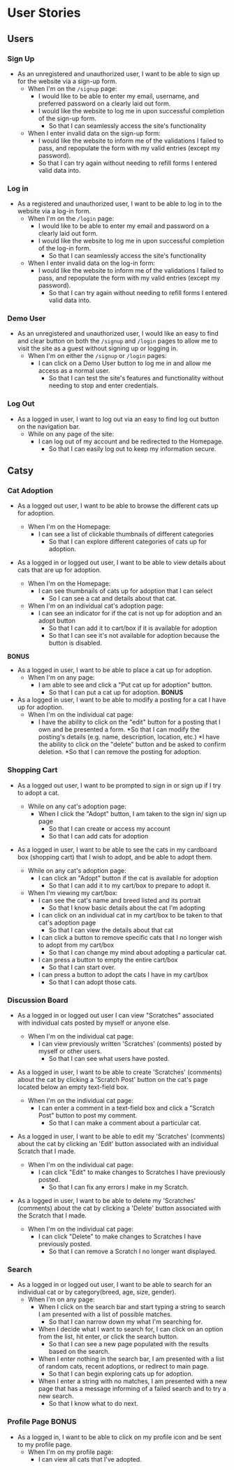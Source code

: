 # User Stories

## Users

### Sign Up

* As an unregistered and unauthorized user, I want to be able to sign up for the website via a sign-up form.
  * When I'm on the `/signup` page:
    * I would like to be able to enter my email, username, and preferred password on a clearly laid out form.
    * I would like the website to log me in upon successful completion of the sign-up form.
      * So that I can seamlessly access the site's functionality
  * When I enter invalid data on the sign-up form:
    * I would like the website to inform me of the validations I failed to pass, and repopulate the form with my valid entries (except my password).
    * So that I can try again without needing to refill forms I entered valid data into.

### Log in

* As a registered and unauthorized user, I want to be able to log in to the website via a log-in form.
  * When I'm on the `/login` page:
    * I would like to be able to enter my email and password on a clearly laid out form.
    * I would like the website to log me in upon successful completion of the log-in form.
      * So that I can seamlessly access the site's functionality
  * When I enter invalid data on the log-in form:
    * I would like the website to inform me of the validations I failed to pass, and repopulate the form with my valid entries (except my password).
      * So that I can try again without needing to refill forms I entered valid data into.

### Demo User

* As an unregistered and unauthorized user, I would like an easy to find and clear button on both the `/signup` and `/login` pages to allow me to visit the site as a guest without signing up or logging in.
  * When I'm on either the `/signup` or `/login` pages:
    * I can click on a Demo User button to log me in and allow me access as a normal user.
      * So that I can test the site's features and functionality without needing to stop and enter credentials.

### Log Out

* As a logged in user, I want to log out via an easy to find log out button on the navigation bar.
  * While on any page of the site:
    * I can log out of my account and be redirected to the Homepage.
      * So that I can easily log out to keep my information secure.

## Catsy

### Cat Adoption

* As a logged out user, I want to be able to browse the different cats up for adoption.
  * When I'm on the Homepage:
    * I can see a list of clickable thumbnails of different categories
      * So that I can explore different categories of cats up for adoption.

* As a logged in or logged out user, I want to be able to view details about cats that are up for adoption.
  * When I'm on the Homepage:
    * I can see thumbnails of cats up for adoption that I can select
      * So I can see a cat and details about that cat.
  * When I'm on an individual cat's adoption page:
    * I can see an indicator for if the cat is not up for adoption and an adopt button
      * So that I can add it to cart/box if it is available for adoption
      * So that I can see it's not available for adoption because the button is disabled.

**BONUS**
* As a logged in user, I want to be able to place a cat up for adoption.
  * When I'm on any page:
    * I am able to see and click a "Put cat up for adoption" button. 
      * So that I can put a cat up for adoption.
**BONUS**
* As a logged in user, I want to be able to modify a posting for a cat I have up for adoption.
  * When I'm on the individual cat page:
    * I have the ability to click on the "edit" button for a posting that I own and be presented a form.
      *So that I can modify the posting's details (e.g. name, description, location, etc.) 
    *I have the ability to click on the "delete" button and be asked to confirm deletion.
      *So that I can remove the posting for adoption.


### Shopping Cart

* As a logged out user, I want to be prompted to sign in or sign up if I try to adopt a cat.
  * While on any cat's adoption page:
    * When I click the "Adopt" button, I am taken to the sign in/ sign up page
      * So that I can create or access my account
      * So that I can add cats for adoption

* As a logged in user, I want to be able to see the cats in my cardboard box (shopping cart) that I wish to adopt, and be able to adopt them.
  * While on any cat's adoption page:
    * I can click an "Adopt" button if the cat is available for adoption
      * So that I can add it to my cart/box to prepare to adopt it.
  * When I'm viewing my cart/box:
    * I can see the cat's name and breed listed and its portrait
      * So that I know basic details about the cat I'm adopting
    * I can click on an individual cat in my cart/box to be taken to that cat's adoption page
      * So that I can view the details about that cat
    * I can click a button to remove specific cats that I no longer wish to adopt from my cart/box
      * So that I can change my mind about adopting a particular cat.
    * I can press a button to empty the entire cart/box
      * So that I can start over.
    * I can press a button to adopt the cats I have in my cart/box
      * So that I can adopt those cats.


### Discussion Board

* As a logged in or logged out user I can view "Scratches" associated with individual cats posted by myself or anyone else.
  * When I'm on the individual cat page:
    * I can view previously written 'Scratches' (comments) posted by myself or other users.
      * So that I can see what users have posted.

* As a logged in user, I want to be able to create 'Scratches' (comments) about the cat by clicking a 'Scratch Post' button on the cat's page located below an empty text-field box.
  * When I'm on the individual cat page:
    * I can enter a comment in a text-field box and click a "Scratch Post" button to post my comment.
      * So that I can make a comment about a particular cat.

* As a logged in user, I want to be able to edit my 'Scratches' (comments) about the cat by clicking an 'Edit' button associated with an individual Scratch that I made.
  * When I'm on the individual cat page:
    * I can click "Edit" to make changes to Scratches I have previously posted.
      * So that I can fix any errors I make in my Scratch.

* As a logged in user, I want to be able to delete my 'Scratches' (comments) about the cat by clicking a 'Delete' button associated with the Scratch that I made.
  * When I'm on the individual cat page:
    * I can click "Delete" to make changes to Scratches I have previously posted.
      * So that I can remove a Scratch I no longer want displayed.

### Search

* As a logged in or logged out user, I want to be able to search for an individual cat or by category(breed, age, size, gender).
  * When I'm on any page: 
    * When I click on the search bar and start typing a string to search I am presented with a list of possible matches.
      * So that I can narrow down my what I'm searching for.
    * When I decide what I want to search for, I can click on an option from the list, hit enter, or click the search button.
      * So that I can see a new page populated with the results based on the search.
    * When I enter nothing in the search bar, I am presented with a list of random cats, recent adoptions, or redirect to main page.
      * So that I can begin exploring cats up for adoption.
    * When I enter a string with no matches, I am presented with a new page that has a message informing of a failed search and to try a new search.
      * So that I know what to do next.

### Profile Page **BONUS**

* As a logged in, I want to be able to click on my profile icon and be sent to my profile page.
  * When I'm on my profile page:
    * I can view all cats that I've adopted.
